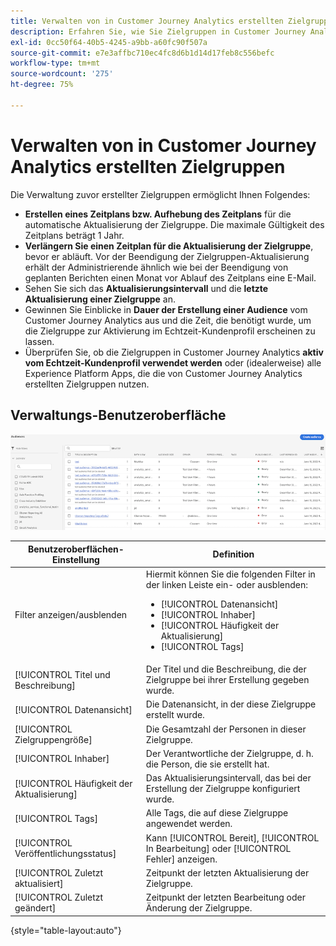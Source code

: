 ```yaml
---
title: Verwalten von in Customer Journey Analytics erstellten Zielgruppen
description: Erfahren Sie, wie Sie Zielgruppen in Customer Journey Analytics verwalten
exl-id: 0cc50f64-40b5-4245-a9bb-a60fc90f507a
source-git-commit: e7e3affbc710ec4fc8d6b1d14d17feb8c556befc
workflow-type: tm+mt
source-wordcount: '275'
ht-degree: 75%

---
```


# Verwalten von in Customer Journey Analytics erstellten Zielgruppen

Die Verwaltung zuvor erstellter Zielgruppen ermöglicht Ihnen Folgendes:

* **Erstellen eines Zeitplans bzw. Aufhebung des Zeitplans** für die automatische Aktualisierung der Zielgruppe. Die maximale Gültigkeit des Zeitplans beträgt 1 Jahr.
* **Verlängern Sie einen Zeitplan für die Aktualisierung der Zielgruppe**, bevor er abläuft. Vor der Beendigung der Zielgruppen-Aktualisierung erhält der Administrierende ähnlich wie bei der Beendigung von geplanten Berichten einen Monat vor Ablauf des Zeitplans eine E-Mail.
* Sehen Sie sich das **Aktualisierungsintervall** und die **letzte Aktualisierung einer Zielgruppe** an.
* Gewinnen Sie Einblicke in **Dauer der Erstellung einer Audience** vom Customer Journey Analytics aus und die Zeit, die benötigt wurde, um die Zielgruppe zur Aktivierung im Echtzeit-Kundenprofil erscheinen zu lassen.
* Überprüfen Sie, ob die Zielgruppen in Customer Journey Analytics **aktiv vom Echtzeit-Kundenprofil verwendet werden** oder (idealerweise) alle Experience Platform Apps, die die von Customer Journey Analytics erstellten Zielgruppen nutzen.

## Verwaltungs-Benutzeroberfläche

![](assets/manage.png)

| Benutzeroberflächen-Einstellung | Definition |
| --- | --- |
| Filter anzeigen/ausblenden | Hiermit können Sie die folgenden Filter in der linken Leiste ein- oder ausblenden: <ul><li>[!UICONTROL Datenansicht]</li><li>[!UICONTROL Inhaber]</li><li>[!UICONTROL Häufigkeit der Aktualisierung]</li><li>[!UICONTROL Tags]</li></ul> |
| [!UICONTROL Titel und Beschreibung] | Der Titel und die Beschreibung, die der Zielgruppe bei ihrer Erstellung gegeben wurde. |
| [!UICONTROL Datenansicht] | Die Datenansicht, in der diese Zielgruppe erstellt wurde. |
| [!UICONTROL Zielgruppengröße] | Die Gesamtzahl der Personen in dieser Zielgruppe. |
| [!UICONTROL Inhaber] | Der Verantwortliche der Zielgruppe, d. h. die Person, die sie erstellt hat. |
| [!UICONTROL Häufigkeit der Aktualisierung] | Das Aktualisierungsintervall, das bei der Erstellung der Zielgruppe konfiguriert wurde. |
| [!UICONTROL Tags] | Alle Tags, die auf diese Zielgruppe angewendet werden. |
| [!UICONTROL Veröffentlichungsstatus] | Kann [!UICONTROL Bereit], [!UICONTROL In Bearbeitung] oder [!UICONTROL Fehler] anzeigen. |
| [!UICONTROL  Zuletzt aktualisiert] | Zeitpunkt der letzten Aktualisierung der Zielgruppe. |
| [!UICONTROL Zuletzt geändert] | Zeitpunkt der letzten Bearbeitung oder Änderung der Zielgruppe. |

{style="table-layout:auto"}
